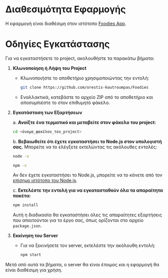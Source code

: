 # Διαθεσιμότητα Εφαρμογής

Η εφαρμογή είναι διαθέσιμη στον ιστότοπο [Foodies App](https://foodies-app-58fe3d79abda.herokuapp.com/).

# Οδηγίες Εγκατάστασης

Για να εγκαταστήσετε το project, ακολουθήστε τα παρακάτω βήματα:

1. **Κλωνοποίηση ή Λήψη του Project**
   - Κλωνοποιήστε το αποθετήριο χρησιμοποιώντας την εντολή:
     ```sh
     git clone https://github.com/orestis-koutroumpas/Foodies
     ```
   - Εναλλακτικά, κατεβάστε το αρχείο ZIP από το αποθετήριο και αποσυμπιέστε το στον επιθυμητό φάκελο.

2. **Εγκατάσταση των Εξαρτήσεων**

    a. **Ανοίξτε ένα τερματικό και μεταβείτε στον φάκελο του project:**

    ```sh
    cd <όνομα_φακέλου_του_project>
    ```

    b. **Βεβαιωθείτε ότι έχετε εγκαταστήσει το Node.js στον υπολογιστή σας.** Μπορείτε να το ελέγξετε εκτελώντας τις ακόλουθες εντολές:

    ```sh
    node -v
    ```

    ```sh
    npm -v
    ```

    Αν δεν έχετε εγκαταστήσει το Node.js, μπορείτε να το κάνετε από τον [επίσημο ιστότοπο του Node.js](https://nodejs.org/).

    c. **Εκτελέστε την εντολή για να εγκατασταθούν όλα τα απαραίτητα πακέτα:**

    ```sh
    npm install
    ```

    Αυτή η διαδικασία θα εγκαταστήσει όλες τις απαραίτητες εξαρτήσεις που απαιτούνται για το έργο σας, όπως ορίζονται στο αρχείο `package.json`.

3. **Εκκίνηση του Server**
   - Για να ξεκινήσετε τον server, εκτελέστε την ακόλουθη εντολή:
     ```sh
     npm start
     ```

Μετά από αυτά τα βήματα, ο server θα είναι έτοιμος και η εφαρμογή θα είναι διαθέσιμη για χρήση.
